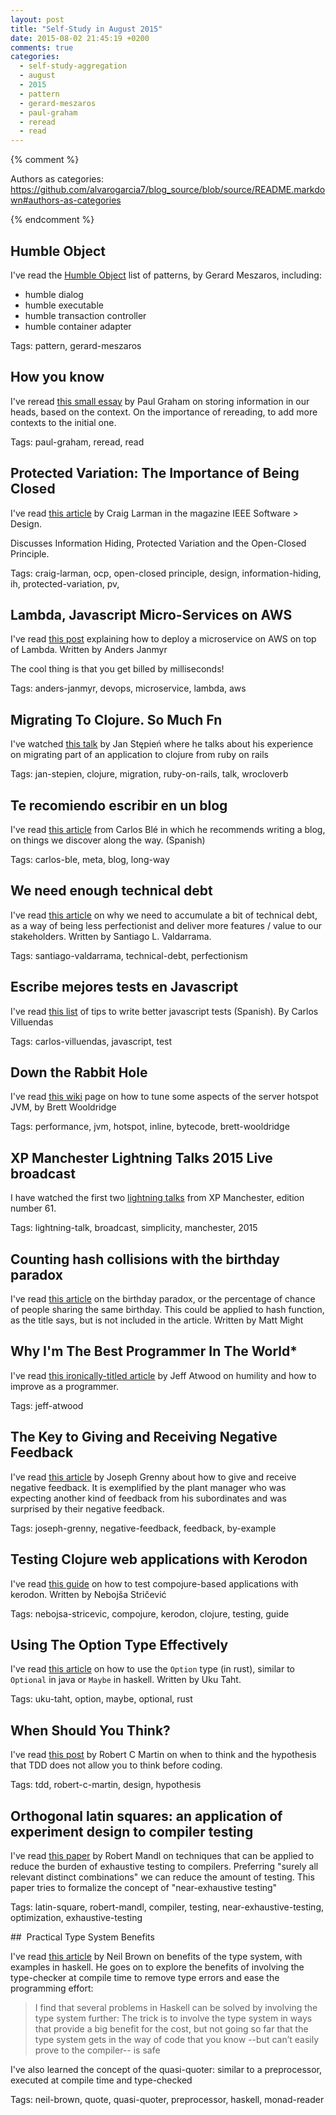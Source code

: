 ```yaml
---
layout: post
title: "Self-Study in August 2015"
date: 2015-08-02 21:45:19 +0200
comments: true
categories: 
  - self-study-aggregation
  - august
  - 2015
  - pattern
  - gerard-meszaros
  - paul-graham
  - reread
  - read
---
```


{% comment %}  

Authors as categories: https://github.com/alvarogarcia7/blog_source/blob/source/README.markdown#authors-as-categories

{% endcomment %}

## Humble Object

I've read the [Humble Object][humble-object] list of patterns, by Gerard Meszaros, including:

  * humble dialog
  * humble executable
  * humble transaction controller
  * humble container adapter


Tags: pattern, gerard-meszaros

[humble-object]: http://xunitpatterns.com/Humble%20Object.html

## How you know

I've reread [this small essay][how-you-know] by Paul Graham on storing information in our heads, based on the context. On the importance of rereading, to add more contexts to the initial one.

Tags: paul-graham, reread, read

[how-you-know]: http://www.paulgraham.com/know.html

## Protected Variation: The Importance of Being Closed

I've read [this article][the-importance-of-being-closed] by Craig Larman in the magazine IEEE Software > Design.

Discusses Information Hiding, Protected Variation and the Open-Closed Principle.

Tags: craig-larman, ocp, open-closed principle, design, information-hiding, ih, protected-variation, pv,

[the-importance-of-being-closed]: http://www.martinfowler.com/ieeeSoftware/protectedVariation.pdf

## Lambda, Javascript Micro-Services on AWS

I've read [this post][javascript-microservice-lambda-aws] explaining how to deploy a microservice on AWS on top of Lambda. Written by Anders Janmyr

The cool thing is that you get billed by milliseconds!

Tags: anders-janmyr, devops, microservice, lambda, aws

[javascript-microservice-lambda-aws]: http://www.jayway.com/2014/12/18/lambda-javascript-micro-services-aws/

## Migrating To Clojure. So Much Fn

I've watched [this talk][migrating-to-clojure-fn] by Jan Stępień where he talks about his experience on migrating part of an application to clojure from ruby on rails

Tags: jan-stepien, clojure, migration, ruby-on-rails, talk, wrocloverb

[migrating-to-clojure-fn]: https://www.youtube.com/watch?v=Hv4slaRydRM

## Te recomiendo escribir en un blog

I've read [this article][recomiendo-escribir-blog] from Carlos Blé in which he recommends writing a blog, on things we discover along the way. (Spanish)

Tags: carlos-ble, meta, blog, long-way

[recomiendo-escribir-blog]: http://www.carlosble.com/2015/07/te-recomiendo-escribir-en-un-blog/

## We need enough technical debt

I've read [this article][enough-technical-debt] on why we need to accumulate a bit of technical debt, as a way of being less perfectionist and deliver more features / value to our stakeholders. Written by Santiago L. Valdarrama.

Tags: santiago-valdarrama, technical-debt, perfectionism

[enough-technical-debt]: https://blog.svpino.com/2015/08/05/we-need-enough-technical-debt

## Escribe mejores tests en Javascript

I've read [this list][better-js-tests] of tips to write better javascript tests (Spanish). By Carlos Villuendas

Tags: carlos-villuendas, javascript, test

[better-js-tests]: http://carlosvillu.com/escribe-mejores-tests-en-javascript/

## Down the Rabbit Hole

I've read [this wiki][page-down-the-rabbit-hole] page on how to tune some aspects of the server hotspot JVM, by Brett Wooldridge

Tags: performance, jvm, hotspot, inline, bytecode, brett-wooldridge

[page-down-the-rabbit-hole]: https://github.com/brettwooldridge/HikariCP/wiki/Down-the-Rabbit-Hole

## XP Manchester Lightning Talks 2015 Live broadcast

I have watched the first two [lightning talks][lightning-talks-xp-61] from XP Manchester, edition number 61.

Tags: lightning-talk, broadcast, simplicity, manchester, 2015

[lightning-talks-xp-61]: https://www.youtube.com/watch?v=VD4UEW2i7hU

## Counting hash collisions with the birthday paradox

I've read [this article][counting-hash-collisions] on the birthday paradox, or the percentage of chance of people sharing the same birthday. This could be applied to hash function, as the title says, but is not included in the article. Written by Matt Might

[counting-hash-collisions]: http://matt.might.net/articles/counting-hash-collisions/

## Why I'm The Best Programmer In The World*

I've read [this ironically-titled article][best-programmer-in-the-world] by Jeff Atwood on humility and how to improve as a programmer.

Tags: jeff-atwood

[best-programmer-in-the-world]: http://blog.codinghorror.com/why-im-the-best-programmer-in-the-world/

## The Key to Giving and Receiving Negative Feedback

I've read [this article][key-to-negative-feedback] by Joseph Grenny about how to give and receive negative feedback. It is exemplified by the plant manager who was expecting another kind of feedback from his subordinates and was surprised by their negative feedback.

Tags: joseph-grenny, negative-feedback, feedback, by-example

[key-to-negative-feedback]: https://hbr.org/2015/08/the-key-to-giving-and-receiving-negative-feedback?

## Testing Clojure web applications with Kerodon

I've read [this guide][testing-clojure-with-kerodon] on how to test compojure-based applications with kerodon. Written by Nebojša Stričević

Tags: nebojsa-stricevic, compojure, kerodon, clojure, testing, guide

[testing-clojure-with-kerodon]: https://semaphoreci.com/community/tutorials/testing-clojure-web-applications-with-kerodon

## Using The Option Type Effectively

I've read [this article][effective-use-of-option] on how to use the ``Option`` type (in rust), similar to ``Optional`` in java or ``Maybe`` in haskell. Written by Uku Taht.

Tags: uku-taht, option, maybe, optional, rust

[effective-use-of-option]: https://blog.8thlight.com/uku-taht/2015/04/29/using-the-option-type-effectively.html

## When Should You Think?

I've read [this post][when-should-you-think] by Robert C Martin on when to think and the hypothesis that TDD does not allow you to think before coding.

Tags: tdd, robert-c-martin, design, hypothesis

[when-should-you-think]: https://blog.8thlight.com/uncle-bob/2014/03/11/when-to-think.html

## Orthogonal latin squares: an application of experiment design to compiler testing 

I've read [this paper][near-exhaustive-testing-using-latin-squares] by Robert Mandl on techniques that can be applied to reduce the burden of exhaustive testing to compilers. Preferring "surely all relevant distinct combinations" we can reduce the amount of testing. This paper tries to formalize the concept of "near-exhaustive testing"

Tags: latin-square, robert-mandl, compiler, testing, near-exhaustive-testing, optimization, exhaustive-testing

[near-exhaustive-testing-using-latin-squares]: http://barbie.uta.edu/~mehra/20_an%20application%20of%20experiment%20design%20to%20compiler%20testing.pdf

##  Practical Type System Benefits

I've read [this article][practical-type-system-benefits] by Neil Brown on benefits of the type system, with examples in haskell. He goes on to explore the benefits of involving the type-checker at compile time to remove type errors and ease the programming effort:

> I find that several problems in Haskell can be solved by involving the type system
> further: The trick is to involve the type system in ways that provide a big benefit
> for the cost, but not going so far that the type system gets in the way of code
> that you know --but can’t easily prove to the compiler-- is safe

I've also learned the concept of the quasi-quoter: similar to a preprocessor, executed at compile time and type-checked

Tags: neil-brown, quote, quasi-quoter, preprocessor, haskell, monad-reader

[practical-type-system-benefits]: https://themonadreader.files.wordpress.com/2014/04/nccb.pdf


